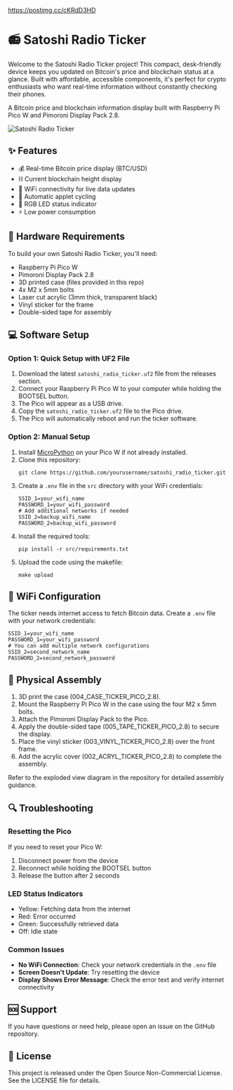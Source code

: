 https://postimg.cc/cKRdD3HD
# 📻 Satoshi Radio Ticker

Welcome to the Satoshi Radio Ticker project! This compact, desk-friendly device keeps you updated on Bitcoin's price and blockchain status at a glance. Built with affordable, accessible components, it's perfect for crypto enthusiasts who want real-time information without constantly checking their phones.

A Bitcoin price and blockchain information display built with Raspberry Pi Pico W and Pimoroni Display Pack 2.8.

![Satoshi Radio Ticker](https://via.placeholder.com/400x300 "Satoshi Radio Ticker")

## ✨ Features

- 💰 Real-time Bitcoin price display (BTC/USD)
- ⛓️ Current blockchain height display
- 📶 WiFi connectivity for live data updates
- 🔄 Automatic applet cycling
- 🚦 RGB LED status indicator
- ⚡ Low power consumption

## 🔧 Hardware Requirements

To build your own Satoshi Radio Ticker, you'll need:

- Raspberry Pi Pico W
- Pimoroni Display Pack 2.8
- 3D printed case (files provided in this repo)
- 4x M2 x 5mm bolts
- Laser cut acrylic (3mm thick, transparent black)
- Vinyl sticker for the frame
- Double-sided tape for assembly

## 💻 Software Setup

### Option 1: Quick Setup with UF2 File

1. Download the latest `satoshi_radio_ticker.uf2` file from the releases section.
2. Connect your Raspberry Pi Pico W to your computer while holding the BOOTSEL button.
3. The Pico will appear as a USB drive.
4. Copy the `satoshi_radio_ticker.uf2` file to the Pico drive.
5. The Pico will automatically reboot and run the ticker software.

### Option 2: Manual Setup

1. Install [MicroPython](https://micropython.org/download/RPI_PICO_W/) on your Pico W if not already installed.
2. Clone this repository:
   ```
   git clone https://github.com/yourusername/satoshi_radio_ticker.git
   ```
3. Create a `.env` file in the `src` directory with your WiFi credentials:
   ```
   SSID_1=your_wifi_name
   PASSWORD_1=your_wifi_password
   # Add additional networks if needed
   SSID_2=backup_wifi_name
   PASSWORD_2=backup_wifi_password
   ```
4. Install the required tools:
   ```
   pip install -r src/requirements.txt
   ```
5. Upload the code using the makefile:
   ```
   make upload
   ```

## 📡 WiFi Configuration

The ticker needs internet access to fetch Bitcoin data. Create a `.env` file with your network credentials:

```
SSID_1=your_wifi_name
PASSWORD_1=your_wifi_password
# You can add multiple network configurations
SSID_2=second_network_name
PASSWORD_2=second_network_password
```

## 🔨 Physical Assembly

1. 3D print the case (004_CASE_TICKER_PICO_2.8).
2. Mount the Raspberry Pi Pico W in the case using the four M2 x 5mm bolts.
3. Attach the Pimoroni Display Pack to the Pico.
4. Apply the double-sided tape (005_TAPE_TICKER_PICO_2.8) to secure the display.
5. Place the vinyl sticker (003_VINYL_TICKER_PICO_2.8) over the front frame.
6. Add the acrylic cover (002_ACRYL_TICKER_PICO_2.8) to complete the assembly.

Refer to the exploded view diagram in the repository for detailed assembly guidance.

## 🔍 Troubleshooting

### Resetting the Pico

If you need to reset your Pico W:
1. Disconnect power from the device
2. Reconnect while holding the BOOTSEL button
3. Release the button after 2 seconds

### LED Status Indicators

- Yellow: Fetching data from the internet
- Red: Error occurred
- Green: Successfully retrieved data
- Off: Idle state

### Common Issues

- **No WiFi Connection**: Check your network credentials in the `.env` file
- **Screen Doesn't Update**: Try resetting the device
- **Display Shows Error Message**: Check the error text and verify internet connectivity

## 🆘 Support

If you have questions or need help, please open an issue on the GitHub repository.

## 📜 License

This project is released under the Open Source Non-Commercial License. See the LICENSE file for details.
